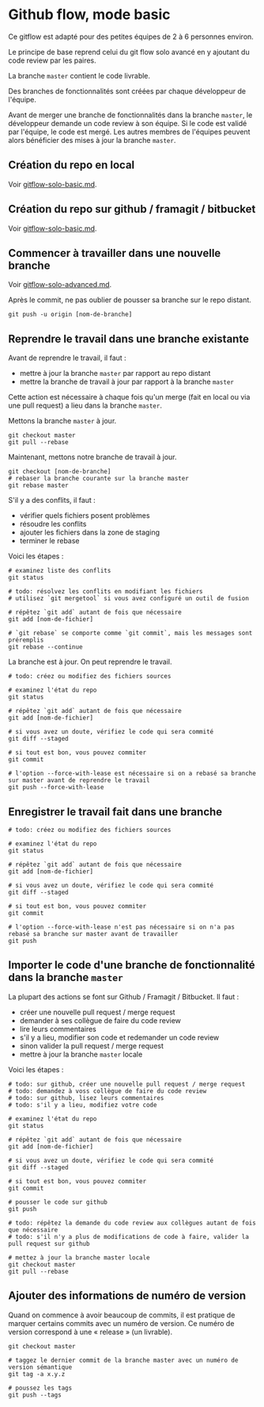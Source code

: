 # Github flow, mode basic

Ce gitflow est adapté pour des petites équipes de 2 à 6 personnes environ.

Le principe de base reprend celui du git flow solo avancé en y ajoutant du code review par les paires.

La branche `master` contient le code livrable.

Des branches de fonctionnalités sont créées par chaque développeur de l'équipe.

Avant de merger une branche de fonctionnalités dans la branche `master`, le développeur demande un code review à son équipe.
Si le code est validé par l'équipe, le code est mergé.
Les autres membres de l'équipes peuvent alors bénéficier des mises à jour la branche `master`.

## Création du repo en local

Voir [gitflow-solo-basic.md](gitflow-solo-basic.md).

## Création du repo sur github / framagit / bitbucket

Voir [gitflow-solo-basic.md](gitflow-solo-basic.md).

## Commencer à travailler dans une nouvelle branche

Voir [gitflow-solo-advanced.md](gitflow-solo-advanced.md).

Après le commit, ne pas oublier de pousser sa branche sur le repo distant.

    git push -u origin [nom-de-branche]

## Reprendre le travail dans une branche existante

Avant de reprendre le travail, il faut :

- mettre à jour la branche `master` par rapport au repo distant
- mettre la branche de travail à jour par rapport à la branche `master`

Cette action est nécessaire à chaque fois qu'un merge (fait en local ou via une pull request) a lieu dans la branche `master`.

Mettons la branche `master` à jour.

    git checkout master
    git pull --rebase

Maintenant, mettons notre branche de travail à jour.

    git checkout [nom-de-branche]
    # rebaser la branche courante sur la branche master
    git rebase master

S'il y a des conflits, il faut :

- vérifier quels fichiers posent problèmes
- résoudre les conflits
- ajouter les fichiers dans la zone de staging
- terminer le rebase

Voici les étapes :

    # examinez liste des conflits
    git status

    # todo: résolvez les conflits en modifiant les fichiers
    # utilisez `git mergetool` si vous avez configuré un outil de fusion

    # répêtez `git add` autant de fois que nécessaire
    git add [nom-de-fichier]

    # `git rebase` se comporte comme `git commit`, mais les messages sont préremplis
    git rebase --continue

La branche est à jour.
On peut reprendre le travail.

    # todo: créez ou modifiez des fichiers sources

    # examinez l'état du repo
    git status

    # répêtez `git add` autant de fois que nécessaire
    git add [nom-de-fichier]

    # si vous avez un doute, vérifiez le code qui sera commité
    git diff --staged

    # si tout est bon, vous pouvez commiter
    git commit

    # l'option --force-with-lease est nécessaire si on a rebasé sa branche sur master avant de reprendre le travail
    git push --force-with-lease

## Enregistrer le travail fait dans une branche

    # todo: créez ou modifiez des fichiers sources

    # examinez l'état du repo
    git status

    # répêtez `git add` autant de fois que nécessaire
    git add [nom-de-fichier]

    # si vous avez un doute, vérifiez le code qui sera commité
    git diff --staged

    # si tout est bon, vous pouvez commiter
    git commit

    # l'option --force-with-lease n'est pas nécessaire si on n'a pas rebasé sa branche sur master avant de travailler
    git push

## Importer le code d'une branche de fonctionnalité dans la branche `master`

La plupart des actions se font sur Github / Framagit / Bitbucket.
Il faut :

- créer une nouvelle pull request / merge request
- demander à ses collègue de faire du code review
- lire leurs commentaires
- s'il y a lieu, modifier son code et redemander un code review
- sinon valider la pull request / merge request
- mettre à jour la branche `master` locale

Voici les étapes :

    # todo: sur github, créer une nouvelle pull request / merge request
    # todo: demandez à voss collègue de faire du code review
    # todo: sur github, lisez leurs commentaires
    # todo: s'il y a lieu, modifiez votre code

    # examinez l'état du repo
    git status

    # répêtez `git add` autant de fois que nécessaire
    git add [nom-de-fichier]

    # si vous avez un doute, vérifiez le code qui sera commité
    git diff --staged

    # si tout est bon, vous pouvez commiter
    git commit

    # pousser le code sur github
    git push

    # todo: répêtez la demande du code review aux collègues autant de fois que nécessaire
    # todo: s'il n'y a plus de modifications de code à faire, valider la pull request sur github

    # mettez à jour la branche master locale
    git checkout master
    git pull --rebase

## Ajouter des informations de numéro de version

Quand on commence à avoir beaucoup de commits, il est pratique de marquer certains commits avec un numéro de version.
Ce numéro de version correspond à une « release » (un livrable).

	git checkout master

	# taggez le dernier commit de la branche master avec un numéro de version sémantique
	git tag -a x.y.z

	# poussez les tags
	git push --tags

